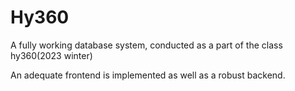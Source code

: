 # Hy360
A fully working database system, conducted as a part of the class hy360(2023 winter)

An adequate frontend is implemented as well as a robust backend.
